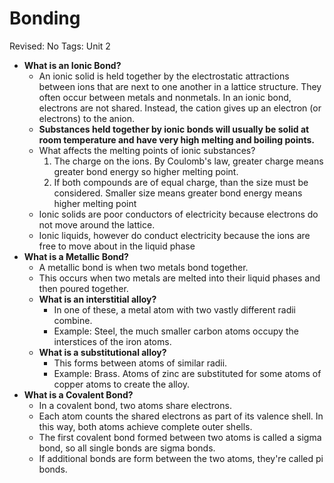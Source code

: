 # Bonding

Revised: No
Tags: Unit 2

- **What is an Ionic Bond?**
    - An ionic solid is held together by the electrostatic attractions between ions that are next to one another in a lattice structure. They often occur between metals and nonmetals. In an ionic bond, electrons are not shared. Instead, the cation gives up an electron (or electrons) to the anion.
    - **Substances held together by ionic bonds will usually be solid at room temperature and have very high melting and boiling points.**
    - What affects the melting points of ionic substances?
        1. The charge on the ions. By Coulomb's law, greater charge means greater bond energy so higher melting point.
        2. If both compounds are of equal charge, than the size must be considered. Smaller size means greater bond energy means higher melting point
    - Ionic solids are poor conductors of electricity because electrons do not move around the lattice.
    - Ionic liquids, however do conduct electricity because the ions are free to move about in the liquid phase
- **What is a Metallic Bond?**
    - A metallic bond is when two metals bond together.
    - This occurs when two metals are melted into their liquid phases and then poured together.
    - **What is an interstitial alloy?**
        - In one of these, a metal atom with two vastly different radii combine.
        - Example: Steel, the much smaller carbon atoms occupy the interstices of the iron atoms.
    - **What is a substitutional alloy?**
        - This forms between atoms of similar radii.
        - Example: Brass. Atoms of zinc are substituted for some atoms of copper atoms to create the alloy.
- **What is a Covalent Bond?**
    - In a covalent bond, two atoms share electrons.
    - Each atom counts the shared electrons as part of its valence shell. In this way, both atoms achieve complete outer shells.
    - The first covalent bond formed between two atoms is called a sigma bond, so all single bonds are sigma bonds.
    - If additional bonds are form between the two atoms, they're called pi bonds.